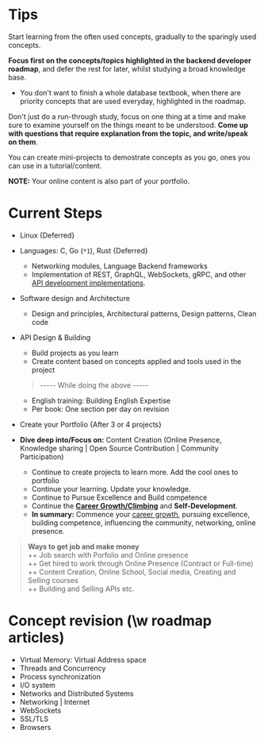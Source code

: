 # Tips
Start learning from the often used concepts, gradually to the sparingly used concepts.

**Focus first on the concepts/topics highlighted in the backend developer roadmap**, and defer the rest for later, whilst studying a broad knowledge base. 
- You don't want to finish a whole database textbook, when there are priority concepts that are used everyday, highlighted in the roadmap.

Don't just do a run-through study, focus on one thing at a time and make sure to examine yourself on the things meant to be understood. **Come up with questions that require explanation from the topic, and write/speak on them**.

You can create mini-projects to demostrate concepts as you go, ones you can use in a tutorial/content.

**NOTE:** Your online content is also part of your portfolio.

# Current Steps
- Linux {Deferred}
- Languages: C, Go (`*1`), Rust {Deferred}
  - Networking modules, Language Backend frameworks
  - Implementation of REST, GraphQL, WebSockets, gRPC, and other [API development implementations](./Learn/HTTP--API-dev/API-dev/Implementations.md#basic).
- Software design and Architecture
  - Design and principles, Architectural patterns, Design patterns, Clean code
- API Design & Building
  - Build projects as you learn
  - Create content based on concepts applied and tools used in the project
  
  > ----- While doing the above -----
  - English training: Building English Expertise
  - Per book: One section per day on revision

- Create your Portfolio {After 3 or 4 projects}
- **Dive deep into/Focus on:** Content Creation (Online Presence, Knowledge sharing | Open Source Contribution | Community Participation)
  - Continue to create projects to learn more. Add the cool ones to portfolio
  - Continue your learning. Update your knowledge.
  - Continue to Pursue Excellence and Build competence
  - Continue the <u>**Career Growth/Climbing**</u> and **Self-Development**.
  - **In summary:** Commence your [career growth](../../../My%20Ideas/TheBiggerPicture.md), pursuing excellence, building competence, influencing the community, networking, online presence.

> **Ways to get job and make money**\
++ Job search with Porfolio and Online presence\
++ Get hired to work through Online Presence (Contract or Full-time)\
++ Content Creation, Online School, Social media, Creating and Selling courses\
++ Building and Selling APIs etc.


# Concept revision (\w roadmap articles)
- Virtual Memory: Virtual Address space
- Threads and Concurrency
- Process synchronization
- I/O system
- Networks and Distributed Systems
- Networking | Internet
- WebSockets
- SSL/TLS
- Browsers